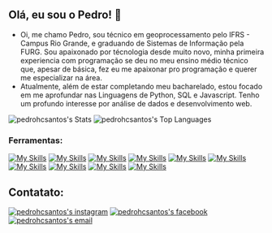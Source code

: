 ## Olá, eu sou o Pedro! 👋
<ul>
  <li>
    Oi, me chamo Pedro, sou técnico em geoprocessamento pelo IFRS - Campus Rio Grande, e graduando de Sistemas de Informação pela FURG. Sou apaixonado por técnologia desde muito novo, minha primeira experiencia com programação se deu no meu ensino médio técnico que, apesar de básica, fez eu me apaixonar pro programação e querer me especializar na área.
  </li>
  <li>
    Atualmente, além de estar completando meu bacharelado, estou focado em me aprofundar nas Linguagens de Python, SQL e Javascript. Tenho um profundo interesse por análise de dados e desenvolvimento web.
  </li>
</ul>
  
![pedrohcsantos's Stats](https://github-readme-stats.vercel.app/api?username=pedrohcsantos&theme=midnight-purple&show_icons=true&hide_border=true&count_private=true)
![pedrohcsantos's Top Languages](https://github-readme-stats.vercel.app/api/top-langs/?username=pedrohcsantos&theme=midnight-purple&show_icons=true&hide_border=true&layout=compact)

### Ferramentas:
[![My Skills](https://skillicons.dev/icons?i=python)](https://skillicons.dev) [![My Skills](https://skillicons.dev/icons?i=postgres)](https://skillicons.dev) [![My Skills](https://skillicons.dev/icons?i=sqlite)](https://skillicons.dev) [![My Skills](https://skillicons.dev/icons?i=mysql)](https://skillicons.dev) [![My Skills](https://skillicons.dev/icons?i=html)](https://skillicons.dev) [![My Skills](https://skillicons.dev/icons?i=css)](https://skillicons.dev) [![My Skills](https://skillicons.dev/icons?i=javascript)](https://skillicons.dev) [![My Skills](https://skillicons.dev/icons?i=vscode)](https://skillicons.dev) [![My Skills](https://skillicons.dev/icons?i=linux)](https://skillicons.dev) [![My Skills](https://skillicons.dev/icons?i=windows)](https://skillicons.dev)

## Contatato:
<a href="https://www.instagram.com/_sgpedro_" target="_blank">![pedrohcsantos's instagram](https://img.shields.io/badge/Instagram-E4405F?style=for-the-badge&logo=instagram&logoColor=white)</a>
<a href="https://www.facebook.com/santospedrohc" target="_blank">![pedrohcsantos's facebook](https://img.shields.io/badge/Facebook-1877F2?style=for-the-badge&logo=facebook&logoColor=white)</a>
<a href="pedrosantos.cardosoh@gmail.com" target="_blank">![pedrohcsantos's email](https://img.shields.io/badge/Gmail-D14836?style=for-the-badge&logo=gmail&logoColor=white)</a>


<!--
**pedrohcsantos/pedrohcsantos** is a ✨ _special_ ✨ repository because its `README.md` (this file) appears on your GitHub profile.

Here are some ideas to get you started:

- 🔭 I’m currently working on ...
- 🌱 I’m currently learning ...
- 👯 I’m looking to collaborate on ...
- 🤔 I’m looking for help with ...
- 💬 Ask me about ...
- 📫 How to reach me: ...
- 😄 Pronouns: ...
- ⚡ Fun fact: ...
-->
